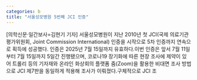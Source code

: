 ```yaml
---
categories: b
title: "서울성모병원 5번째 JCI 인증"
---
```

[의학신문·일간보사=김현기 기자] 서울성모병원이 지난 2010년 첫 JCI(국제 의료기관 평가위원회, Joint Commission International) 인증을 시작으로 5차 인증까지 연속으로 획득에 성공했다. 인증은 2025년 7월 15일까지 유효하다.이번 인증은 앞서 7월 11일부터 7월 15일까지 5일간 진행됐으며, 코로나19 장기화에 따른 현장 조사에 제약이 있어 트롤리 등의 기자재와 온라인 화상회의 플랫폼 줌(Zoom)을 활용한 비대면 조사 방법으로 JCI 제7판을 동일하게 적용해 조사가 이뤄졌다.구체적으로 JCI 조